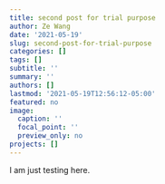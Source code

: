 ```yaml
---
title: second post for trial purpose
author: Ze Wang
date: '2021-05-19'
slug: second-post-for-trial-purpose
categories: []
tags: []
subtitle: ''
summary: ''
authors: []
lastmod: '2021-05-19T12:56:12-05:00'
featured: no
image:
  caption: ''
  focal_point: ''
  preview_only: no
projects: []
---
```

I am just testing here.